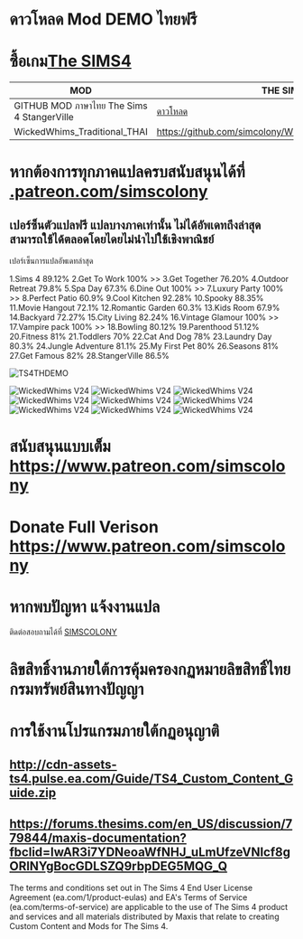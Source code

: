 # ดาวโหลด Mod DEMO ไทยฟรี
# ซื้อเกม[The SIMS4](https://www.cdkeys.com/pc/games/the-sims-4-standard-edition-pc-cd-key-origin?mw_aref=simscolony)

| MOD   | THE SIMS 4 |
| ------------- | ------------- |
|GITHUB MOD ภาษาไทย The Sims 4 StangerVille   | [ ดาวโหลด ](https://github.com/simscolony/TS4THDEMO/raw/master/SIMSCOLONY_512_StangerVille_2019.package) |
|WickedWhims_Traditional_THAI | https://github.com/simcolony/WickedWhims_Traditional_THAI|


# หากต้องการทุกภาคแปลครบสนับสนุนได้ที่ [.patreon.com/simscolony](https://www.patreon.com/simscolony)

## เปอร์ซ็นตัวแปลฟรี แปลบางภาคเท่านั้น ไม่ได้อัพเดทถึงล่าสุด สามารถใช้ได้ตลอดโดยไดยไม่นำไปใช้เชิงพาณิชย์

เปอร์เซ็นการแปลอัพเดทล่าสุด 

1.Sims 4 89.12% 
2.Get To Work 100% >>
3.Get Together 76.20%
4.Outdoor Retreat 79.8%
5.Spa Day 67.3%
6.Dine Out 100% >>
7.Luxury Party 100% >>
8.Perfect Patio 60.9%
9.Cool Kitchen 92.28%
10.Spooky 88.35%
11.Movie Hangout 72.1%
12.Romantic Garden 60.3%
13.Kids Room 67.9%
14.Backyard 72.27% 
15.City Living 82.24% 
16.Vintage Glamour 100% >>
17.Vampire pack 100% >>
18.Bowling 80.12%
19.Parenthood  51.12%
20.Fitness 81%
21.Toddlers 70%
22.Cat And Dog 78%
23.Laundry Day 80.3%
24.Jungle Adventure 81.1%
25.My First Pet 80%
26.Seasons 81%
27.Get Famous 82%
28.StangerVille 86.5%


![TS4THDEMO](https://i.imgur.com/Cb0ETW7.jpg)

![WickedWhims V24](https://i.imgur.com/WX3uPMf.jpg)
![WickedWhims V24](https://i.imgur.com/34GSL2S.jpg)
![WickedWhims V24](https://i.imgur.com/rppsRWD.jpg)
![WickedWhims V24](https://i.imgur.com/EumppKh.jpg)
![WickedWhims V24](https://i.imgur.com/AtVlOpM.jpg)
![WickedWhims V24](https://i.imgur.com/VlXvCl9.jpg)
![WickedWhims V24](https://i.imgur.com/1FqiZmm.jpg)
![WickedWhims V24](https://i.imgur.com/vfTgFyH.jpg)
![WickedWhims V24](https://i.imgur.com/7dFetNb.jpg)


# สนับสนุนแบบเต็ม https://www.patreon.com/simscolony
# Donate Full Verison https://www.patreon.com/simscolony

# หากพบปัญหา แจ้งงานแปล
ติดต่อสอบถามได้ที่ [SIMSCOLONY](https://www.facebook.com/SimsColony/)

# ลิขสิทธิ์งานภายใต้การคุ้มครองกฏหมายลิขสิทธิ์ไทย กรมทรัพย์สินทางปัญญา

# การใช้งานโปรแกรมภายใต้กฏอนุญาติ 
## http://cdn-assets-ts4.pulse.ea.com/Guide/TS4_Custom_Content_Guide.zip
## https://forums.thesims.com/en_US/discussion/779844/maxis-documentation?fbclid=IwAR3i7YDNeoaWfNHJ_uLmUfzeVNIcf8gORINYgBocGDLSZQ9rbpDEG5MQG_Q

The terms and conditions set out in The Sims 4 End User License Agreement (ea.com/1/product-eulas) and EA's Terms of Service (ea.com/terms-of-service) are applicable to the use of The Sims 4 product and services and all materials distributed by Maxis that relate to creating Custom Content and Mods for The Sims 4.




